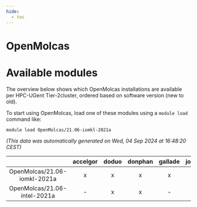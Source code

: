 ```yaml
---
hide:
  - toc
---
```


OpenMolcas
==========

# Available modules


The overview below shows which OpenMolcas installations are available per HPC-UGent Tier-2cluster, ordered based on software version (new to old).

To start using OpenMolcas, load one of these modules using a `module load` command like:

```shell
module load OpenMolcas/21.06-iomkl-2021a
```

*(This data was automatically generated on Wed, 04 Sep 2024 at 16:48:20 CEST)*  

| |accelgor|doduo|donphan|gallade|joltik|shinx|skitty|
| :---: | :---: | :---: | :---: | :---: | :---: | :---: | :---: |
|OpenMolcas/21.06-iomkl-2021a|x|x|x|x|x|-|x|
|OpenMolcas/21.06-intel-2021a|-|x|x|-|x|-|x|
